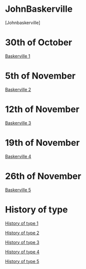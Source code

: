 # JohnBaskerville
[Johnbaskerville]
# 30th of October
[Baskerville 1](https://scott-hogsett.github.io/john_baskerville/johnbaskerville1.html)

# 5th of November
[Baskerville 2](https://scott-hogsett.github.io/john_baskerville/johnbaskerville2.html)

# 12th of November
[Baskerville 3](https://scott-hogsett.github.io/john_baskerville/johnbaskerville3.html)

# 19th of November
[Baskerville 4](https://scott-hogsett.github.io/john_baskerville/johnbaskerville4.html)

# 26th of November
[Baskerville 5](https://scott-hogsett.github.io/john_baskerville/johnbaskerville5.html)



History of type
================

[History of type 1](https://scott-hogsett.github.io/john_baskerville/historyoftype1.html)

[History of type 2](https://scott-hogsett.github.io/john_baskerville/historyoftype2.html)

[History of type 3](https://scott-hogsett.github.io/john_baskerville/historyoftype3.html)

[History of type 4](https://scott-hogsett.github.io/john_baskerville/historyoftype4.html)

[History of type 5](https://scott-hogsett.github.io/john_baskerville/historyoftype5.html)